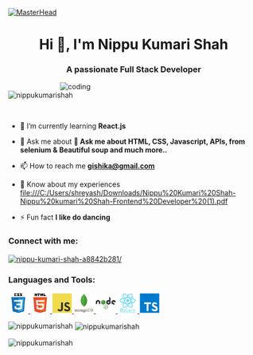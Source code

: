 [![MasterHead](https://1.bp.blogspot.com/-7A4WynwLsMw/XbBpCXG8fHI/AAAAAAAAMt4/uOa1bpLskYgrwGbllhSu2SDj_Mig8SXJQCLcBGAsYHQ/s1600/2000_600px.gif)](https://nippukumari.io)
<h1 align="center">Hi 👋, I'm Nippu Kumari Shah</h1>
<h3 align="center">A passionate Full Stack Developer</h3>
<img align="right" alt="coding" width="400" src="https://cdn.dribbble.com/users/1162077/screenshots/3848914/programmer.gif">

<p align="left"> <img src="https://komarev.com/ghpvc/?username=nippukumarishah&label=Profile%20views&color=0e75b6&style=flat" alt="nippukumarishah" /> </p>

<p align="left"> <a href="https://twitter.com/" target="blank"><img src="https://img.shields.io/twitter/follow/?logo=twitter&style=for-the-badge" alt="" /></a> </p>

- 🌱 I’m currently learning **React.js**

- 💬 Ask me about **💬 Ask me about HTML, CSS, Javascript, APIs, from selenium & Beautiful soup and much more..**

- 📫 How to reach me **gishika@gmail.com**

- 📄 Know about my experiences [file:///C:/Users/shreyash/Downloads/Nippu%20Kumari%20Shah-Nippu%20kumari%20Shah-Frontend%20Developer%20(1).pdf](file:///C:/Users/shreyash/Downloads/Nippu%20Kumari%20Shah-Nippu%20kumari%20Shah-Frontend%20Developer%20(1).pdf)

- ⚡ Fun fact **I like do dancing**

<h3 align="left">Connect with me:</h3>
<p align="left">
<a href="https://linkedin.com/in/nippu-kumari-shah-a8842b281/" target="blank"><img align="center" src="https://raw.githubusercontent.com/rahuldkjain/github-profile-readme-generator/master/src/images/icons/Social/linked-in-alt.svg" alt="nippu-kumari-shah-a8842b281/" height="30" width="40" /></a>
</p>

<h3 align="left">Languages and Tools:</h3>
<p align="left"> <a href="https://www.w3schools.com/css/" target="_blank" rel="noreferrer"> <img src="https://raw.githubusercontent.com/devicons/devicon/master/icons/css3/css3-original-wordmark.svg" alt="css3" width="40" height="40"/> </a> <a href="https://www.w3.org/html/" target="_blank" rel="noreferrer"> <img src="https://raw.githubusercontent.com/devicons/devicon/master/icons/html5/html5-original-wordmark.svg" alt="html5" width="40" height="40"/> </a> <a href="https://developer.mozilla.org/en-US/docs/Web/JavaScript" target="_blank" rel="noreferrer"> <img src="https://raw.githubusercontent.com/devicons/devicon/master/icons/javascript/javascript-original.svg" alt="javascript" width="40" height="40"/> </a> <a href="https://www.mongodb.com/" target="_blank" rel="noreferrer"> <img src="https://raw.githubusercontent.com/devicons/devicon/master/icons/mongodb/mongodb-original-wordmark.svg" alt="mongodb" width="40" height="40"/> </a> <a href="https://nodejs.org" target="_blank" rel="noreferrer"> <img src="https://raw.githubusercontent.com/devicons/devicon/master/icons/nodejs/nodejs-original-wordmark.svg" alt="nodejs" width="40" height="40"/> </a> <a href="https://reactjs.org/" target="_blank" rel="noreferrer"> <img src="https://raw.githubusercontent.com/devicons/devicon/master/icons/react/react-original-wordmark.svg" alt="react" width="40" height="40"/> </a> <a href="https://www.typescriptlang.org/" target="_blank" rel="noreferrer"> <img src="https://raw.githubusercontent.com/devicons/devicon/master/icons/typescript/typescript-original.svg" alt="typescript" width="40" height="40"/> </a> </p>

<p><img align="left" src="https://github-readme-stats.vercel.app/api/top-langs?username=nippukumarishah&show_icons=true&locale=en&layout=compact" alt="nippukumarishah" /></p>

<p>&nbsp;<img align="center" src="https://github-readme-stats.vercel.app/api?username=nippukumarishah&show_icons=true&locale=en" alt="nippukumarishah" /></p>

<p><img align="center" src="https://github-readme-streak-stats.herokuapp.com/?user=nippukumarishah&" alt="nippukumarishah" /></p>


<!---
Nippukumarishah/Nippukumarishah is a ✨ special ✨ repository because its `README.md` (this file) appears on your GitHub profile.
You can click the Preview link to take a look at your changes.
--->
